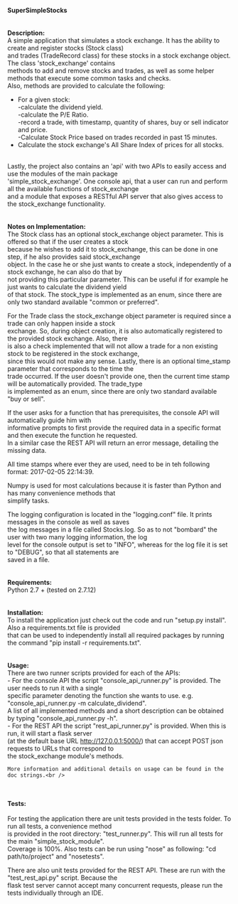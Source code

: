 <b>SuperSimpleStocks</b><br />
<br />
<br />
<b>Description:</b><br />
    A simple application that simulates a stock exchange. It has the ability to create and register stocks (Stock class)<br />
and trades (TradeRecord class) for these stocks in a stock exchange object. The class 'stock_exchange' contains<br />
methods to add and remove stocks and trades, as well as some helper methods that execute some common tasks and checks.<br />
Also, methods are provided to calculate the following:<br />
- For a given stock:<br />
    -calculate the dividend yield.<br />
    -calculate the P/E Ratio.<br />
    -record a trade, with timestamp, quantity of shares, buy or sell indicator and price.<br />
    -Calculate Stock Price based on trades recorded in past 15 minutes.<br />
- Calculate the stock exchange's All Share Index of prices for all stocks.<br />
<br />
Lastly, the project also contains an 'api' with two APIs to easily access and use the modules of the main package<br />
'simple_stock_exchange'. One console api, that a user can run and perform all the available functions of stock_exchange<br />
and a module that exposes a RESTful API server that also gives access to the stock_exchange functionality.<br />
<br />
<br />
<b>Notes on Implementation:</b><br />
    The Stock class has an optional stock_exchange object parameter. This is offered so that if the user creates a stock<br />
because he wishes to add it to stock_exchange, this can be done in one step, if he also provides said stock_exchange<br />
object. In the case he or she just wants to create a stock, independently of a stock exchange, he can also do that by<br />
not providing this particular parameter. This can be useful if for example he just wants to calculate the dividend yield<br />
of that stock. The stock_type is implemented as an enum, since there are only two standard available "common or preferred".<br />

For the Trade class the stock_exchange object parameter is required since a trade can only happen inside a stock <br />
exchange. So, during object creation, it is also automatically registered to the provided stock exchange. Also, there<br />
is also a check implemented that will not allow a trade for a non existing stock to be registered in the stock exchange,<br />
since this would not make any sense. Lastly, there is an optional time_stamp parameter that corresponds to the time the<br />
trade occurred. If the user doesn't provide one, then the current time stamp will be automatically provided. The trade_type<br />is implemented as an enum, since there are only two standard available "buy or sell".<br />

If the user asks for a function that has prerequisites, the console API will automatically guide him with <br />
informative prompts to first provide the required data in a specific format and then execute the function he requested.<br />
In a similar case the REST API will return an error message, detailing the missing data.<br />

All time stamps where ever they are used, need to be in teh following format: 2017-02-05 22:14:39.<br />
    
Numpy is used for most calculations because it is faster than Python and has many convenience methods that<br />
simplify tasks.<br />

The logging configuration is located in the "logging.conf" file. It prints messages in the console as well as saves<br />
the log messages in a file called Stocks.log. So as to not "bombard" the user with two many logging information, the log<br />
level for the console output is set to "INFO", whereas for the log file it is set to "DEBUG", so that all statements are<br />
saved in a file.<br />
<br />
<br />
<b>Requirements:</b><br />
    Python 2.7 + (tested on 2.7.12)<br />
<br />
<br />
<b>Installation:</b><br />
    To install the application just check out the code and run "setup.py install". Also a requirements.txt file is provided<br />
that can be used to independently install all required packages by running the command "pip install -r requirements.txt".<br />
<br />
<br />
<b>Usage:</b><br />
    There are two runner scripts provided for each of the APIs:<br />
        - For the console API the script "console_api_runner.py" is provided. The user needs to run it with a single<br />
          specific parameter denoting the function she wants to use. e.g. "console_api_runner.py -m calculate_dividend".<br />
          A list of all implemented methods and a short description can be obtained by typing "console_api_runner.py -h".<br />
        - For the REST API the script "rest_api_runner.py" is provided. When this is run, it will start a flask server<br />
          (at the default base URL http://127.0.0.1:5000/) that can accept POST json requests to URLs that correspond to<br />
          the stock_exchange module's methods.<br />
          
    More information and additional details on usage can be found in the doc strings.<br />
<br />
<br />
<b>Tests:</b><br /><br />
    For testing the application there are unit tests provided in the tests folder. To run all tests, a convenience method<br />
is provided in the root directory: "test_runner.py". This will run all tests for the main "simple_stock_module".<br />
Coverage is 100%. Also tests can be run using "nose" as following: "cd path/to/project" and "nosetests".<br />

   There are also unit tests provided for the REST API. These are run with the "test_rest_api.py" script. Because the<br />
flask test server cannot accept many concurrent requests, please run the tests individually through an IDE.<br />
